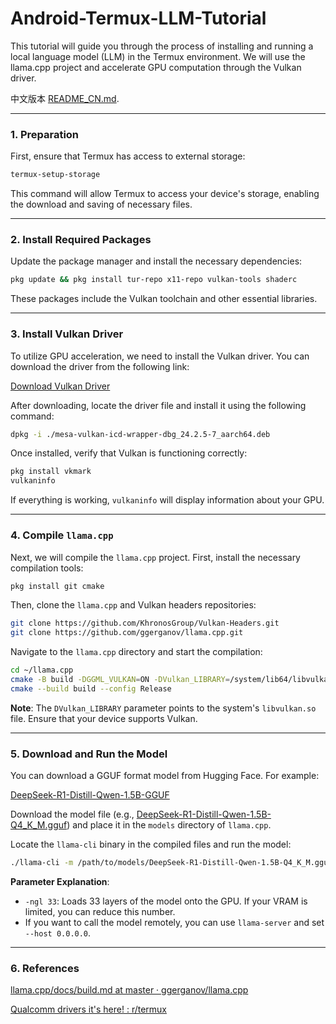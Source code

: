 # Android-Termux-LLM-Tutorial
This tutorial will guide you through the process of installing and running a local language model (LLM) in the Termux environment. We will use the llama.cpp project and accelerate GPU computation through the Vulkan driver.

中文版本 [README_CN.md](README_CN.md).

---

### 1. Preparation

First, ensure that Termux has access to external storage:

```bash
termux-setup-storage
```

This command will allow Termux to access your device's storage, enabling the download and saving of necessary files.

---

### 2. Install Required Packages

Update the package manager and install the necessary dependencies:

```bash
pkg update && pkg install tur-repo x11-repo vulkan-tools shaderc
```

These packages include the Vulkan toolchain and other essential libraries.

---

### 3. Install Vulkan Driver

To utilize GPU acceleration, we need to install the Vulkan driver. You can download the driver from the following link:

[Download Vulkan Driver](https://drive.google.com/file/d/1_QHDQFbahiq9UOHKBKZfCQwJzwZoRimE/view?usp=drivesdk)

After downloading, locate the driver file and install it using the following command:

```bash
dpkg -i ./mesa-vulkan-icd-wrapper-dbg_24.2.5-7_aarch64.deb
```

Once installed, verify that Vulkan is functioning correctly:

```bash
pkg install vkmark
vulkaninfo
```

If everything is working, `vulkaninfo` will display information about your GPU.

---

### 4. Compile `llama.cpp`

Next, we will compile the `llama.cpp` project. First, install the necessary compilation tools:

```bash
pkg install git cmake
```

Then, clone the `llama.cpp` and Vulkan headers repositories:

```bash
git clone https://github.com/KhronosGroup/Vulkan-Headers.git
git clone https://github.com/ggerganov/llama.cpp.git
```

Navigate to the `llama.cpp` directory and start the compilation:

```bash
cd ~/llama.cpp
cmake -B build -DGGML_VULKAN=ON -DVulkan_LIBRARY=/system/lib64/libvulkan.so -DVulkan_INCLUDE_DIR=~/Vulkan-Headers/include
cmake --build build --config Release
```

**Note**: The `DVulkan_LIBRARY` parameter points to the system's `libvulkan.so` file. Ensure that your device supports Vulkan.

---

### 5. Download and Run the Model

You can download a GGUF format model from Hugging Face. For example:

[DeepSeek-R1-Distill-Qwen-1.5B-GGUF](https://huggingface.co/bartowski/DeepSeek-R1-Distill-Qwen-1.5B-GGUF)

Download the model file (e.g., [DeepSeek-R1-Distill-Qwen-1.5B-Q4_K_M.gguf](https://huggingface.co/bartowski/DeepSeek-R1-Distill-Qwen-1.5B-GGUF/blob/main/DeepSeek-R1-Distill-Qwen-1.5B-Q4_K_M.gguf)) and place it in the `models` directory of `llama.cpp`.

Locate the `llama-cli` binary in the compiled files and run the model:

```bash
./llama-cli -m /path/to/models/DeepSeek-R1-Distill-Qwen-1.5B-Q4_K_M.gguf -ngl 33
```

**Parameter Explanation**:
- `-ngl 33`: Loads 33 layers of the model onto the GPU. If your VRAM is limited, you can reduce this number.
- If you want to call the model remotely, you can use `llama-server` and set `--host 0.0.0.0`.

---
### 6. References

[llama.cpp/docs/build.md at master · ggerganov/llama.cpp](https://github.com/ggerganov/llama.cpp/blob/master/docs/build.md)

[Qualcomm drivers it's here! : r/termux](https://www.reddit.com/r/termux/comments/1gmnf7s/qualcomm_drivers_its_here/)
